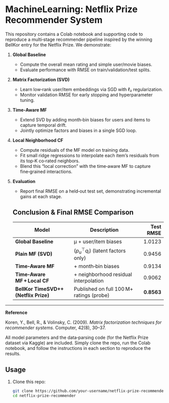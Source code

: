 # MachineLearning: Netflix Prize Recommender System

This repository contains a Colab notebook and supporting code to reproduce a multi‑stage recommender pipeline inspired by the winning BellKor entry for the Netflix Prize.  We demonstrate:

1. **Global Baseline**  
   - Compute the overall mean rating and simple user/movie biases.  
   - Evaluate performance with RMSE on train/validation/test splits.

2. **Matrix Factorization (SVD)**  
   - Learn low‑rank user/item embeddings via SGD with ℓ₂ regularization.  
   - Monitor validation RMSE for early stopping and hyperparameter tuning.

3. **Time‑Aware MF**  
   - Extend SVD by adding month‑bin biases for users and items to capture temporal drift.  
   - Jointly optimize factors and biases in a single SGD loop.

4. **Local Neighborhood CF**  
   - Compute residuals of the MF model on training data.  
   - Fit small ridge regressions to interpolate each item’s residuals from its top‑K co‑rated neighbors.  
   - Blend this “local correction” with the time‑aware MF to capture fine‑grained interactions.

5. **Evaluation**  
   - Report final RMSE on a held‑out test set, demonstrating incremental gains at each stage.
  
    ## Conclusion & Final RMSE Comparison

    | Model                                    | Description                                | Test RMSE |
    |------------------------------------------|--------------------------------------------|----------:|
    | **Global Baseline**                      | μ + user/item biases                       | 1.0123    |
    | **Plain MF (SVD)**                       | \($p_u^\top q_i$\) (latent factors only)     | 0.9456    |
    | **Time‑Aware MF**                        | + month‑bin biases                         | 0.9134    |
    | **Time‑Aware MF + Local CF**             | + neighborhood residual interpolation      | 0.9062    |
    | **BellKor TimeSVD++ (Netflix Prize)**    | Published on full 100 M+ ratings (probe)   | **0.8563** |

---

**Reference**

Koren, Y., Bell, R., & Volinsky, C. (2009). _Matrix factorization techniques for recommender systems_. Computer, 42(8), 30–37.  


All model parameters and the data‑parsing code (for the Netflix Prize dataset via Kaggle) are included.  Simply clone the repo, run the Colab notebook, and follow the instructions in each section to reproduce the results.

## Usage

1. Clone this repo:  
   ```bash
   git clone https://github.com/your‑username/netflix-prize-recommender.git
   cd netflix-prize-recommender
